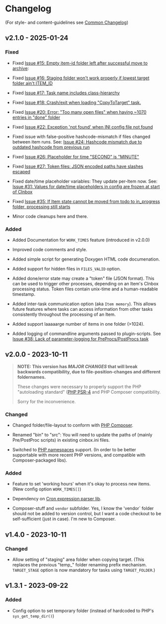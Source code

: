 # Changelog

(For style- and content-guidelines see [Common Changelog](https://common-changelog.org/))


## v2.1.0 - 2025-01-24

### Fixed

  - Fixed [Issue #15: Empty item-id folder left after successful move to archive](https://github.com/ArkThis/cinbox/issues/15):
  - Fixed [Issue #16: Staging folder won't work properly if lowest target folder ain't ITEM_ID](https://github.com/ArkThis/cinbox/issues/16)
  - Fixed [Issue #17: Task name includes class-hierarchy](https://github.com/ArkThis/cinbox/issues/17)
  - Fixed [Issue #18: Crash/exit when loading "CopyToTarget" task.](https://github.com/ArkThis/cinbox/issues/18)
  - Fixed [Issue #20: Error: "Too many open files" when having ~1070 entries in "done" folder](https://github.com/ArkThis/cinbox/issues/20)
  - Fixed [Issue #22: Exception 'not found' when INI config file not found](https://github.com/ArkThis/cinbox/issues/22)

  - Fixed issue with false-positive hashcode-mismatch if files changed between item runs.
    See: [Issue #24: Hashcode mismatch due to outdated hashcode from previous run](https://github.com/ArkThis/cinbox/issues/24)
  - Fixed [Issue #26: Placeholder for time "SECOND" is "MINUTE"](https://github.com/ArkThis/cinbox/issues/24)
  - Fixed [Issue #27: Token files: JSON encoded paths have slashes escaped](https://github.com/ArkThis/cinbox/issues/27)
  - Fixed date/time placeholder variables: They update per-Item now.
    See: [Issue #31: Values for date/time placeholders in config are frozen at start of CInbox](https://github.com/ArkThis/cinbox/issues/31)
  - Fixed [Issue #35: If Item state cannot be moved from todo to in_progress folder, processing still starts](https://github.com/ArkThis/cinbox/issues/35)

  - Minor code cleanups here and there.


### Added

  - Added Documentation for `WORK_TIMES` feature (introduced in v2.0.0)

  - Improved code comments and style.

  - Added simple script for generating Doxygen HTML code documenation.

  - Added support for hidden files in `FILES_VALID` option.

  - Added done/error state may create a "token" file (JSON format).
    This can be used to trigger other processes, depending on an Item's CInbox processing status.
    Token files contain unix-time and a human-readable timestamp.

  - Added inter-task communication option (aka `Item memory`).
    This allows future features where tasks can access information from other
    tasks consistently throughout the processing of an Item.

  - Added support laaaaarge number of items in one folder (>1024).

  - Added logging of commandline arguments passed to plugin-scripts.
    See [Issue #38: Lack of parameter-logging for PreProcs/PostProcs task](https://github.com/ArkThis/cinbox/issues/38)



## v2.0.0 - 2023-10-11

> **NOTE:**
> **This version has *MAJOR CHANGES* that will break backwards compatibility,
> due to file-position-changes and different foldernames.**
>
> These changes were necessary to properly support the PHP "autoloading
> standard" ([PHP PSR-4](https://www.php-fig.org/psr/psr-4/) and PHP Composer
> compatibility.
>
> Sorry for the inconvenience.


### Changed

  - Changed folder/file-layout to conform with [PHP Composer](https://getcomposer.org/).

  - Renamed "bin" to "src":
    You will need to update the paths of (mainly Pre/PostProc scripts) in existing cinbox.ini files.

  - Switched to [PHP namespaces](https://www.php.net/manual/en/language.namespaces.php) support.
    (In order to be better supportable with more recent PHP versions, and compatible with Composer-packaged libs).


### Added

  - Feature to set 'working hours' when it's okay to process new items.
    (New config option `WORK_TIMES[]`)

  - Dependency on [Cron expression parser lib](https://github.com/dragonmantank/cron-expression/).

  - Composer-stuff and `vendor` subfolder.
    Yes, I know the 'vendor` folder should not be added to version control, but
    I want a code checkout to be self-sufficient (just in case).
    I'm new to Composer.



## v1.4.0 - 2023-10-11

### Changed

  - Allow setting of "staging" area folder when copying target.
    (This replaces the previous "temp_" folder renaming prefix mechanism.
    `TARGET_STAGE` option is now mandatory for tasks using `TARGET_FOLDER`.)



## v1.3.1 - 2023-09-22

### Added

  - Config option to set temporary folder
    (instead of hardcoded to PHP's `sys_get_temp_dir()`)

